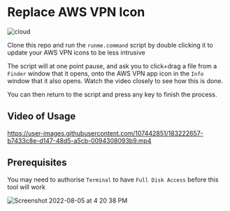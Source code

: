 # Replace AWS VPN Icon
![cloud](https://user-images.githubusercontent.com/107442851/183230775-724ac421-9384-40b0-b958-966dc031fb26.png)


Clone this repo and run the `runme.command` script by double clicking it to update your AWS VPN icons to be less intrusive

The script will at one point pause, and ask you to click+drag a file from a `Finder` window that it opens, onto the AWS VPN app icon in the `Info` window that it also opens. Watch the video closely to see how this is done.

You can then return to the script and press any key to finish the process.


## Video of Usage
https://user-images.githubusercontent.com/107442851/183222657-b7433c8e-d147-48d5-a5cb-0094308093b9.mp4

## Prerequisites
You may need to authorise `Terminal` to have `Full Disk Access` before this tool will work

![Screenshot 2022-08-05 at 4 20 38 PM](https://user-images.githubusercontent.com/107442851/183222837-5ca9c006-092c-4848-ad76-39235b40b82c.png)
